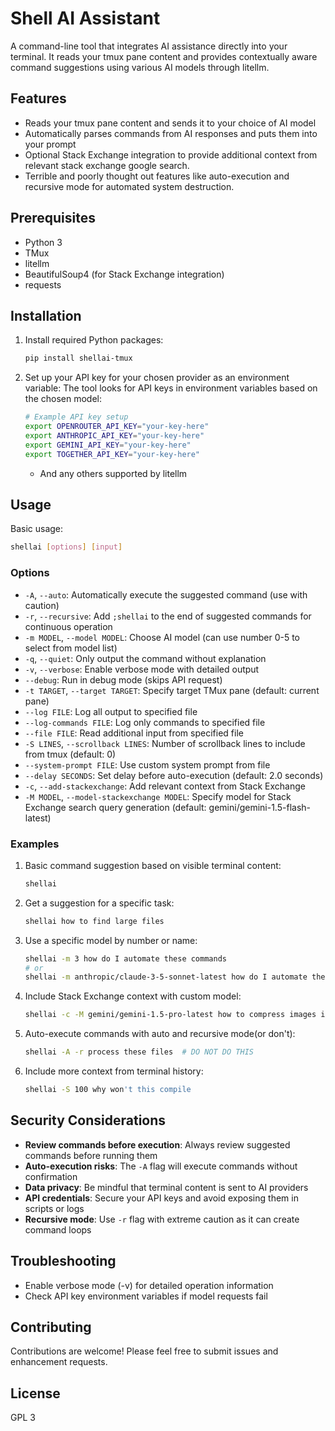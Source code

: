 # Shell AI Assistant

A command-line tool that integrates AI assistance directly into your terminal. It reads your tmux pane content and provides contextually aware command suggestions using various AI models through litellm.

## Features

- Reads your tmux pane content and sends it to your choice of AI model
- Automatically parses commands from AI responses and puts them into your prompt
- Optional Stack Exchange integration to provide additional context from relevant stack exchange google search.
- Terrible and poorly thought out features like auto-execution and recursive mode for automated system destruction.

## Prerequisites

- Python 3
- TMux
- litellm
- BeautifulSoup4 (for Stack Exchange integration)
- requests

## Installation

1. Install required Python packages:
   ```bash
   pip install shellai-tmux
   ```
2. Set up your API key for your chosen provider as an environment variable:
   The tool looks for API keys in environment variables based on the chosen model:
   ```bash
   # Example API key setup
   export OPENROUTER_API_KEY="your-key-here"
   export ANTHROPIC_API_KEY="your-key-here"
   export GEMINI_API_KEY="your-key-here"
   export TOGETHER_API_KEY="your-key-here"
   ```
   - And any others supported by litellm

## Usage

Basic usage:
```bash
shellai [options] [input]
```

### Options

- `-A`, `--auto`: Automatically execute the suggested command (use with caution)
- `-r`, `--recursive`: Add `;shellai` to the end of suggested commands for continuous operation
- `-m MODEL`, `--model MODEL`: Choose AI model (can use number 0-5 to select from model list)
- `-q`, `--quiet`: Only output the command without explanation
- `-v`, `--verbose`: Enable verbose mode with detailed output
- `--debug`: Run in debug mode (skips API request)
- `-t TARGET`, `--target TARGET`: Specify target TMux pane (default: current pane)
- `--log FILE`: Log all output to specified file
- `--log-commands FILE`: Log only commands to specified file
- `--file FILE`: Read additional input from specified file
- `-S LINES`, `--scrollback LINES`: Number of scrollback lines to include from tmux (default: 0)
- `--system-prompt FILE`: Use custom system prompt from file
- `--delay SECONDS`: Set delay before auto-execution (default: 2.0 seconds)
- `-c`, `--add-stackexchange`: Add relevant context from Stack Exchange
- `-M MODEL`, `--model-stackexchange MODEL`: Specify model for Stack Exchange search query generation (default: gemini/gemini-1.5-flash-latest)

### Examples

1. Basic command suggestion based on visible terminal content:
   ```bash
   shellai
   ```

2. Get a suggestion for a specific task:
   ```bash
   shellai how to find large files
   ```

3. Use a specific model by number or name:
   ```bash
   shellai -m 3 how do I automate these commands
   # or
   shellai -m anthropic/claude-3-5-sonnet-latest how do I automate these commands
   ```

4. Include Stack Exchange context with custom model:
   ```bash
   shellai -c -M gemini/gemini-1.5-pro-latest how to compress images in bulk
   ```

5. Auto-execute commands with auto and recursive mode(or don't):
   ```bash
   shellai -A -r process these files  # DO NOT DO THIS
   ```

6. Include more context from terminal history:
   ```bash
   shellai -S 100 why won't this compile
   ```

## Security Considerations

- **Review commands before execution**: Always review suggested commands before running them
- **Auto-execution risks**: The `-A` flag will execute commands without confirmation
- **Data privacy**: Be mindful that terminal content is sent to AI providers
- **API credentials**: Secure your API keys and avoid exposing them in scripts or logs
- **Recursive mode**: Use `-r` flag with extreme caution as it can create command loops

## Troubleshooting

- Enable verbose mode (-v) for detailed operation information
- Check API key environment variables if model requests fail

## Contributing

Contributions are welcome! Please feel free to submit issues and enhancement requests.

## License

GPL 3
